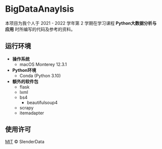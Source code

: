 # BigDataAnaylsis

本项目为我个人于 2021 - 2022 学年第 2 学期在学习课程 **Python大数据分析与应用** 时所编写的代码及参考的资料。

## 运行环境

- **操作系统**
  - macOS Monterey 12.3.1
- **Python环境**
  - Conda (Python 3.10)
- **额外的软件包**
  - flask
  - lxml
  - bs4
    - beautifulsoup4
  - scrapy
  - itemadapter

## 使用许可

[MIT](LICENSE) © SlenderData
